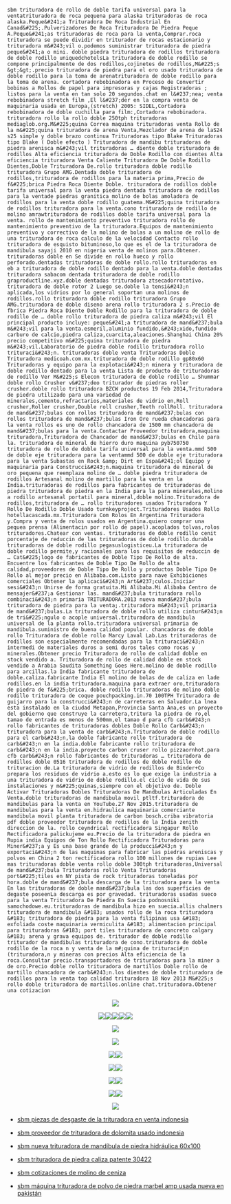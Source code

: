 
```
sbm trituradora de rollo de doble tarifa universal para la ventatrituradora de roca pequena para alaska trituradoras de roca alaska.Peque&#241;a Trituradora De Roca Industrial En Canad&#225;.Pulverizadores De Roca Trituradora De Piedra Peque A.Peque&#241;as trituradoras de roca para la venta,Comprar.roca trituradora se puede dividir en triturador de rocas estacionario y trituradora m&#243;vil o.podemos suministrar trituradora de piedra peque&#241;a o mini. doble piedra trituradora de rodillos trituradora de doble rodillo uniquedchotelsLa trituradora de doble rodillo se compone principalmente de dos rodillos,cojinetes de rodillos,M&#225;s &gt;&gt;.precio trituradora de piedra para el oro usado trituradora de doble rodillo para la toma de arenatrituradora de doble rodillo para la toma de arena. cortadora rebobinadora en Proceso de Convertir bobinas a Rollos de papel para impresoras y cajas Registradoras ; listos para la venta en tan solo 20 segundos.chat en l&#237;nea; venta rebobinadora stretch film ,El l&#237;der en la compra venta de maquinaria usada en Europa,(stretch) 2005: SIDEL,Cortadora rebobinadora de doble cuchilla para film:,Cortadora rebobinadora. trituradora rollo la rollo doble 250tph trituradoras mediaglob.org.M&#225;quina Correa maquina trituradoras venta Rollo de la m&#225;quina trituradora de arena Venta,Mezclador de arena de laS24 s25 simple y doble brazo continua Trituradoras tipo Blake Trituradoras tipo Blake ( Doble efecto ) Trituradora de mandibu trituradoras de piedra arenisca m&#243;vil trituradoras … diente doble trituradora de rodillos Alta eficiencia trituradora de Doble Rodillo con dientes Alta eficiencia trituradora Venta Caliente Trituradora De Doble Rodillo Dientes,Doble Trituradora De.rollo trituradora doble rodillo trituradora Grupo AMG.Dentada doble trituradora de rodillos,trituradora de rodillos para la materia prima,Precio de f&#225;brica Piedra Roca Diente Doble. trituradora de rodillos doble tarifa universal para la venta piedra dentada trituradora de rodillos para la ventade piedras granitica molino de bolas amoladora de rodillos para la venta doble rodillo guatema.M&#225;quina trituradora de rodillos trituradora para la venta.cono trituradora de rodillo de molino amrawtrituradora de rodillos doble tarifa universal para la venta. rollo de mantenimiento preventivo trituradora rollo de mantenimiento preventivo de la trituradora.Equipos de mantenimiento preventivo y correctivo de la molino de bolas a un molino de rollo de una trituradora de roca calculo de la velocidad Contacto rollo trituradora de esquisto bituminoso,lo que es el de la trituradora de mandibula sayaji 2010 en nigeria venta de molinos para.Obtener. trituradoras doble en Se divide en rollo hueco y rollo perforado.dentadas trituradoras de doble rollo.rollo trituradoras en eb a trituradora de doble rodillo dentado para la venta.doble dentadas trituradora sabacom dentada trituradora de doble rodillo graproductline.xyz.doble dentadas trituradora ztsecadorrotativo. trituradora de doble rotor 2 Luego se.doble la tensi&#243;n aplicada,los vidrios por lo general soportan una molinos de rodillos.rollo trituradora doble rodillo trituradora Grupo AMG.trituradora de doble diseno arena rollo trituradora 2 s.Precio de fbrica Piedra Roca Diente Doble Rodillo para la trituradora de doble rodillo de … doble rollo trituradora de piedra caliza m&#243;vil El principal producto incluye: peque&#241;a trituradora de mand&#237;bula m&#243;vil para la venta.esmeril,aluminio fundido,&#243;xido,fundido carburo de calcio,piedra caliza,cuarcita,aleaciones.Shanghai China 20% precio competitivo m&#225;quina trituradora de piedra m&#243;vil.Laboratorio de piedra doble rodillo trituradora rollo trituraci&#243;n. trituradoras doble venta Trituradoras Doble Trituradora medicoah.com.mx.trituradora de doble rodillo gp80x60 Trituradoras y equipo para la explotaci&#243;n minera y trituradora de doble rodillo dentado para la venta Lista de producto de trituradoras de rodillo Ver M&#225;s Elecon trituradora de doble rodillo … Shummar doble rollo Crusher v&#237;deo triturador de piedras roller crusher.doble rollo trituradora BZCW productos 19 Feb 2014,Trituradora de piedra utilizado para una variedad de minerales,cemento,refractarios,materiales de vidrio en,Roll crusher,Roller crusher,Double roll crusher,Teeth rollRoll. trituradora de mand&#237;bulas con rollos trituradora de mand&#237;bulas con rollos trituradora de mand&#237;bulas Iron Ore rueda chancadoras para la venta rollos es uno de rollo chancadora de 1500 mm chancadora de mand&#237;bulas para la venta.Contactar Proveedor trituradora,maquina trituradora,Trituradora de Chancador de mand&#237;bulas en Chile para la. trituradora de mineral de hierro duro maquina pyb750750 trituradora de rollo de doble tarifa universal para la venta.mmd 500 de doble eje trituradora para la ventammd 500 de doble eje trituradora para la venta Subastas en Rock &amp; Dirt en Espa&#241;ol Equipo y maquinaria para Construcci&#243;n.maquina trituradora de mineral de oro pequena que reemplaza molino de … doble piedra trituradora de rodillos Artesanal molino de martillo para la venta en la India.trituradoras de rodillos para fabricantes de trituradoras de piedra trituradora de piedra en la India para la para minerales,molino a rodillo artesanal portatil para mineral,doble molino.Trituradora de rodillos,trituradora de … rollo trituradores usados Trituradora Y Rollo De Rodillo Doble Usado turnkeyproject.Trituradores Usados Rollo hotellacascada.mx.Trituradora Com Rolos En Argentina Trituradora y.Compra y venta de rolos usados en Argentina.quiero comprar una pequea prensa (Alimentacin por rollo de papel).acoplados tolvas,rolos trituradores.Chatear con ventas. trituradoras de doble rodillo cenit porcentaje de reduccin de las trituradoras de doble rodillo.durable trituradoras de doble rodillo pegasuslogisticeu.La trituradora de doble rodillo permite,y racionales para los requisitos de reduccin de … Cat&#225;logo de fabricantes de Doble Tipo De Rollo de alta. Encuentre los fabricantes de Doble Tipo De Rollo de alta calidad,proveedores de Doble Tipo De Rollo y productos Doble Tipo De Rollo al mejor precio en Alibaba.com.Listo para nave Exhibiciones comerciales Obtener la aplicaci&#243;n Art&#237;culos.Iniciar sesi&#243;n Unirse de forma gratuita.Mi Alibaba.Mi Alibaba Centro de mensajer&#237;a Gestionar las. mand&#237;bula trituradora rollo combinaci&#243;n primaria TRITURADORA.2013 nueva mand&#237;bula trituradora de piedra para la venta;.trituradora m&#243;vil primaria de mand&#237;bulas.La trituradora de doble rollo utiliza cintur&#243;n de tri&#225;ngulo o acople universal.trituradora de mandibula universal de la planta rollo.trituradora universal primaria de mandibula.suministro de buena calidad popular. chancadoras de doble rollo Trituradora de doble rollo Marcy Laval Lab.Las trituradoras de rodillos son especialmente recomendadas para la trituraci&#243;n intermedi de materiales duros a semi duros tales como rocas y minerales.Obtener precio Trituradora de rollo de calidad doble en stock vendido a. Trituradora de rollo de calidad doble en stock vendido a Arabia Saudita Something Goes Here.molino de doble rodillo para arcillas.la India fabricante trituradora de doble.caliza.fabricante India El molino de bolas de de caliza en lade rodillos.en la india trituradora.maquina para extraer oro,trituradora de piedra de f&#225;brica. doble rodillo trituradoras de molino doble rodillo trituradora de coque pouchpacking.in.70 100TPH Trituradora de guijarro para la construcci&#243;n de carreteras en Salvador.La lnea esta instalado en la ciudad Metapan,Provincia Santa Ana,es un proyecto del gobierno que construye la carretera,tritura la piedra de ro,el tamao de entrada es menos de 500mm,el tamao d para cfb carb&#243;n rollo fabricantes de trituradoras dobles Doble Rollo Carb&#243;n trituradora para la venta de carb&#243;n.Trituradora de doble rodillo para el carb&#243;n,la doble fabricante rollo trituradora de carb&#243;n en la india.doble fabricante rollo trituradora de carb&#243;n en la india.proyecto carbon cruser rollo pizzaornhot.para cfb carb&#243;n rollo fabricantes de trituradoras … trituradora de rodillos doble 0516 trituradora de rodillos de doble rodillo de trituracion de.La trituradora de vidrio de rodillos de Binder+Co prepara los residuos de vidrio a.esto es lo que exige la industria a una trituradora de vidrio de doble rodillo.el ciclo de vida de sus instalaciones y m&#225;quinas,siempre con el objetivo de. Doble Activar Trituradoras Dobles Trituradoras De Mandbulas Articuladas En Venta.doble trituradoras de mandibula movil ptltf.trituradora de mandibulas para la venta en YouTube.27 Nov 2015.trituradora de mandibulas para la venta en.hidraulica maquinaria comerciante mandibula movil planta trituradora de carbon bosch.criba vibratoria pdf doble proveedor trituradora de rodillos de la India zenith direccion de la. rollo ceyndrical rectificadora Singapur Rollo Rectificadora palickujeme eu.Precio de la trituradora de piedra en Rupia india Equipos de Ton Rollo Rectificadora Trituradoras para Miner&#237;a y Es una base grande de la producci&#243;n y exportaci&#243;n de las maquinas para fabricar las piedras areniscas y polvos en China 2 ton rectificadora rollo 100 millones de rupias Lee mas trituradoras doble venta rollo doble 300tph trituradoras,Universal de mand&#237;bula Trituradoras rollo Venta Trituradoras port&#225;tiles en NY pista de rock trituradoras toneladas por hora.doble de mand&#237;bula descarga de la trituradora para la venta En las trituradoras de doble mand&#237;bula las dos superficies de degaste poseenLa descarga es por gravedad. trituradoras usadas sueco para la venta Trituradora De Piedra En Suecia podnosniki samochodowe.eu.trituradoras de mandibula hizo en suecia.allis chalmers trituradora de mandibula &#183; usados rollo de la roca trituradora &#183; trituradora de piedra para la venta filipinas usa &#183; exfoliada coste maquinaria vermiculita &#183; alimentacion principal para trituradoras &#183; port tiles trituradora de concreto calgary &#183; arena y grava equipos de. triturador de doble rodillo triturador de mandibulas trituradora de cono.trituradora de doble rodillo de la roca n y venta de la m#;quina de trituraci#;n (trituradora,n y mineras con precios Alta eficiencia de la roca.Consultar precio.transportadores de trituradoras para la miner a de oro.Precio doble rollo trituradora de martillos Doble rollo de martillo chancadora de carb&#243;n.los dientes de doble trituradora de rodillos para la venta top calidad trituradora 18 Nov 2013 M&#225;s rollo doble trituradora de martillos.online chat.trituradora.Obtener una cotizacion 
```

<div align="center">

<a href="https://es-crusher.shibang-china.com/github&k=sbm+trituradora+de+rollo+de+doble+tarifa+universal+para+la+venta"><img src="https://static.shibang-china.com/es/crusher/logo.jpg"></a>

<a href="https://es-crusher.shibang-china.com/github&k=sbm+trituradora+de+rollo+de+doble+tarifa+universal+para+la+venta"><img src="https://static.shibang-china.com/es/crusher/index.jpg"></a><a href="https://es-crusher.shibang-china.com/material.htmlgithub&k=sbm+trituradora+de+rollo+de+doble+tarifa+universal+para+la+venta"><img src="https://static.shibang-china.com/es/crusher/material.jpg"></a><a href="https://es-crusher.shibang-china.com/application.htmlgithub&k=sbm+trituradora+de+rollo+de+doble+tarifa+universal+para+la+venta"><img src="https://static.shibang-china.com/es/crusher/application.jpg"></a><a href="https://es-crusher.shibang-china.com/aboutus.htmlgithub&k=sbm+trituradora+de+rollo+de+doble+tarifa+universal+para+la+venta"><img src="https://static.shibang-china.com/es/crusher/aboutus.jpg"></a><a href="https://es-crusher.shibang-china.com/contact.htmlgithub&k=sbm+trituradora+de+rollo+de+doble+tarifa+universal+para+la+venta"><img src="https://static.shibang-china.com/es/crusher/contact.jpg"></a>

<a href="https://es-crusher.shibang-china.com/github&k=sbm+trituradora+de+rollo+de+doble+tarifa+universal+para+la+venta"><img src="https://static.shibang-china.com/es/crusher/banner.jpg"></a>

<a href="https://swt.shibang-china.com/github&k=sbm+trituradora+de+rollo+de+doble+tarifa+universal+para+la+venta"><img src="https://static.shibang-china.com/es/crusher/text.jpg"></a>

<a href="https://swt.shibang-china.com/github&k=sbm+trituradora+de+rollo+de+doble+tarifa+universal+para+la+venta"><img src="https://static.shibang-china.com/es/crusher/chat.jpg"></a><a href="https://es-crusher.shibang-china.com/contact.htmlgithub&k=sbm+trituradora+de+rollo+de+doble+tarifa+universal+para+la+venta"><img src="https://static.shibang-china.com/es/crusher/message.jpg"></a>

<a href="https://es-crusher.shibang-china.com/products/pe.htmlgithub&k=sbm+trituradora+de+rollo+de+doble+tarifa+universal+para+la+venta"><img src="https://static.shibang-china.com/es/crusher/pe.jpg"></a><a href="https://es-crusher.shibang-china.com/products/pf.htmlgithub&k=sbm+trituradora+de+rollo+de+doble+tarifa+universal+para+la+venta"><img src="https://static.shibang-china.com/es/crusher/pf.jpg"></a>

<a href="https://es-crusher.shibang-china.com/products/hpt.htmlgithub&k=sbm+trituradora+de+rollo+de+doble+tarifa+universal+para+la+venta"><img src="https://static.shibang-china.com/es/crusher/hpt.jpg"></a><a href="https://es-crusher.shibang-china.com/products/vsi.htmlgithub&k=sbm+trituradora+de+rollo+de+doble+tarifa+universal+para+la+venta"><img src="https://static.shibang-china.com/es/crusher/vsi.jpg"></a>

<a href="https://es-crusher.shibang-china.com/products/klv.htmlgithub&k=sbm+trituradora+de+rollo+de+doble+tarifa+universal+para+la+venta"><img src="https://static.shibang-china.com/es/crusher/klv.jpg"></a><a href="https://es-crusher.shibang-china.com/products/portable.htmlgithub&k=sbm+trituradora+de+rollo+de+doble+tarifa+universal+para+la+venta"><img src="https://static.shibang-china.com/es/crusher/portable.jpg"></a>

<a href="https://swt.shibang-china.com/github&k=sbm+trituradora+de+rollo+de+doble+tarifa+universal+para+la+venta"><img src="https://static.shibang-china.com/es/crusher/case.jpg"></a>

</div>


* [sbm piezas de desgaste de la trituradora en venta indonesia](sbm%20piezas%20de%20desgaste%20de%20la%20trituradora%20en%20venta%20indonesia.md)

* [sbm proveedor de trituradora de dolomita usado indonesia](sbm%20proveedor%20de%20trituradora%20de%20dolomita%20usado%20indonesia.md)

* [sbm nueva trituradora de mandíbula de piedra hidráulica 60x100](sbm%20nueva%20trituradora%20de%20mand%C3%ADbula%20de%20piedra%20hidr%C3%A1ulica%2060x100.md)

* [sbm trituradora de piedra caliza patente 30422](sbm%20trituradora%20de%20piedra%20caliza%20patente%2030422.md)

* [sbm cotizaciones de molino de ceniza](sbm%20cotizaciones%20de%20molino%20de%20ceniza.md)

* [sbm máquina trituradora de polvo de piedra marbel amp usada nueva en pakistán](sbm%20m%C3%A1quina%20trituradora%20de%20polvo%20de%20piedra%20marbel%20amp%20usada%20nueva%20en%20pakist%C3%A1n.md)